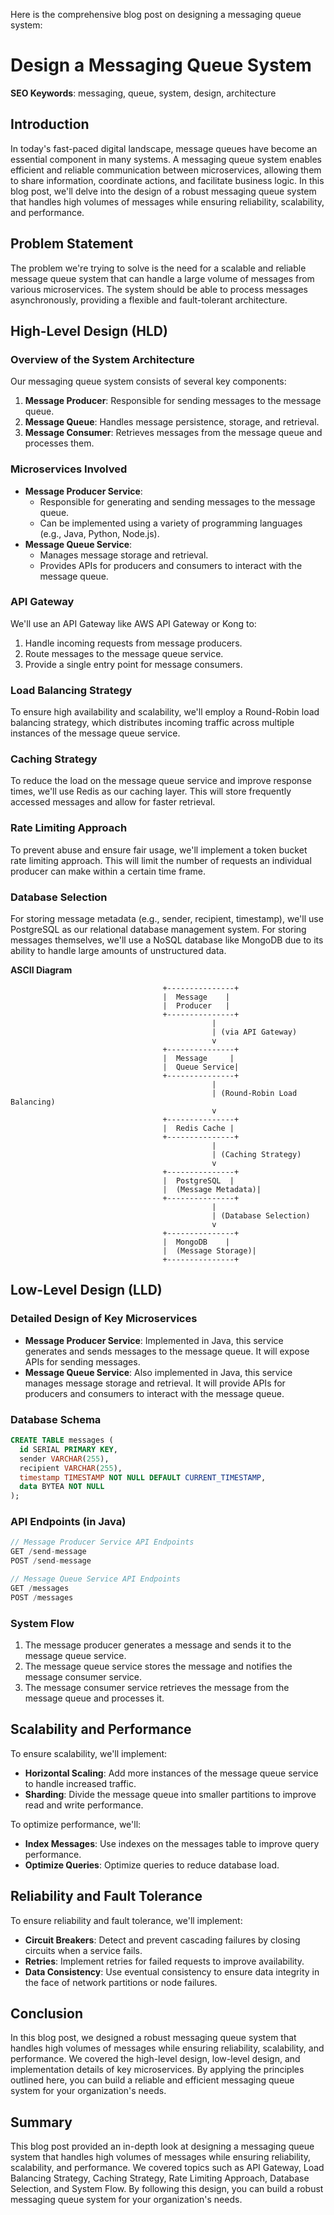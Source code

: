 Here is the comprehensive blog post on designing a messaging queue system:

**Design a Messaging Queue System**
=====================================


**SEO Keywords**: messaging, queue, system, design, architecture

**Introduction**
---------------

In today's fast-paced digital landscape, message queues have become an essential component in many systems. A messaging queue system enables efficient and reliable communication between microservices, allowing them to share information, coordinate actions, and facilitate business logic. In this blog post, we'll delve into the design of a robust messaging queue system that handles high volumes of messages while ensuring reliability, scalability, and performance.

**Problem Statement**
-------------------

The problem we're trying to solve is the need for a scalable and reliable message queue system that can handle a large volume of messages from various microservices. The system should be able to process messages asynchronously, providing a flexible and fault-tolerant architecture.

**High-Level Design (HLD)**
-------------------------

### Overview of the System Architecture

Our messaging queue system consists of several key components:

1. **Message Producer**: Responsible for sending messages to the message queue.
2. **Message Queue**: Handles message persistence, storage, and retrieval.
3. **Message Consumer**: Retrieves messages from the message queue and processes them.

### Microservices Involved

* **Message Producer Service**:
	+ Responsible for generating and sending messages to the message queue.
	+ Can be implemented using a variety of programming languages (e.g., Java, Python, Node.js).
* **Message Queue Service**:
	+ Manages message storage and retrieval.
	+ Provides APIs for producers and consumers to interact with the message queue.

### API Gateway

We'll use an API Gateway like AWS API Gateway or Kong to:

1. Handle incoming requests from message producers.
2. Route messages to the message queue service.
3. Provide a single entry point for message consumers.

### Load Balancing Strategy

To ensure high availability and scalability, we'll employ a Round-Robin load balancing strategy, which distributes incoming traffic across multiple instances of the message queue service.

### Caching Strategy

To reduce the load on the message queue service and improve response times, we'll use Redis as our caching layer. This will store frequently accessed messages and allow for faster retrieval.

### Rate Limiting Approach

To prevent abuse and ensure fair usage, we'll implement a token bucket rate limiting approach. This will limit the number of requests an individual producer can make within a certain time frame.

### Database Selection

For storing message metadata (e.g., sender, recipient, timestamp), we'll use PostgreSQL as our relational database management system. For storing messages themselves, we'll use a NoSQL database like MongoDB due to its ability to handle large amounts of unstructured data.

**ASCII Diagram**
```
                                  +---------------+
                                  |  Message    |
                                  |  Producer   |
                                  +---------------+
                                             |
                                             | (via API Gateway)
                                             v
                                  +---------------+
                                  |  Message     |
                                  |  Queue Service|
                                  +---------------+
                                             |
                                             | (Round-Robin Load Balancing)
                                             v
                                  +---------------+
                                  |  Redis Cache |
                                  +---------------+
                                             |
                                             | (Caching Strategy)
                                             v
                                  +---------------+
                                  |  PostgreSQL  |
                                  |  (Message Metadata)|
                                  +---------------+
                                             |
                                             | (Database Selection)
                                             v
                                  +---------------+
                                  |  MongoDB    |
                                  |  (Message Storage)|
                                  +---------------+
```

**Low-Level Design (LLD)**
-------------------------

### Detailed Design of Key Microservices

* **Message Producer Service**: Implemented in Java, this service generates and sends messages to the message queue. It will expose APIs for sending messages.
* **Message Queue Service**: Also implemented in Java, this service manages message storage and retrieval. It will provide APIs for producers and consumers to interact with the message queue.

### Database Schema

```sql
CREATE TABLE messages (
  id SERIAL PRIMARY KEY,
  sender VARCHAR(255),
  recipient VARCHAR(255),
  timestamp TIMESTAMP NOT NULL DEFAULT CURRENT_TIMESTAMP,
  data BYTEA NOT NULL
);
```

### API Endpoints (in Java)

```java
// Message Producer Service API Endpoints
GET /send-message
POST /send-message

// Message Queue Service API Endpoints
GET /messages
POST /messages
```

### System Flow

1. The message producer generates a message and sends it to the message queue service.
2. The message queue service stores the message and notifies the message consumer service.
3. The message consumer service retrieves the message from the message queue and processes it.

**Scalability and Performance**
------------------------------

To ensure scalability, we'll implement:

* **Horizontal Scaling**: Add more instances of the message queue service to handle increased traffic.
* **Sharding**: Divide the message queue into smaller partitions to improve read and write performance.

To optimize performance, we'll:

* **Index Messages**: Use indexes on the messages table to improve query performance.
* **Optimize Queries**: Optimize queries to reduce database load.

**Reliability and Fault Tolerance**
--------------------------------

To ensure reliability and fault tolerance, we'll implement:

* **Circuit Breakers**: Detect and prevent cascading failures by closing circuits when a service fails.
* **Retries**: Implement retries for failed requests to improve availability.
* **Data Consistency**: Use eventual consistency to ensure data integrity in the face of network partitions or node failures.

**Conclusion**
--------------

In this blog post, we designed a robust messaging queue system that handles high volumes of messages while ensuring reliability, scalability, and performance. We covered the high-level design, low-level design, and implementation details of key microservices. By applying the principles outlined here, you can build a reliable and efficient messaging queue system for your organization's needs.

**Summary**
----------

This blog post provided an in-depth look at designing a messaging queue system that handles high volumes of messages while ensuring reliability, scalability, and performance. We covered topics such as API Gateway, Load Balancing Strategy, Caching Strategy, Rate Limiting Approach, Database Selection, and System Flow. By following this design, you can build a robust messaging queue system for your organization's needs.